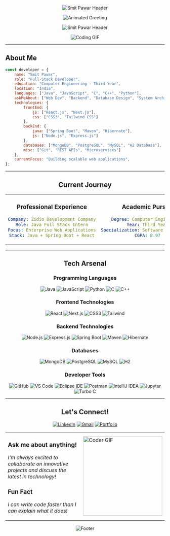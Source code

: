 <div align="center">

<p align="center">
  <img src="https://readme-typing-svg.demolab.com/?font=Orbitron&weight=700&size=30&pause=1000&color=667eea&center=true&vCenter=true&width=435&lines=Smit+Pawar&duration=1" alt="Smit Pawar Header" />
</p>

<img src="https://readme-typing-svg.herokuapp.com/?font=Orbitron&size=40&color=00D9FF&center=true&vCenter=true&width=900&height=60&lines=I+am+Full+Stack+Developer;Let's+code+something+amazing!" alt="Animated Greeting" />

</div>

<p align="center">
  <img src="https://readme-typing-svg.demolab.com/?font=Orbitron&weight=900&size=20&pause=1000&color=B38BFF&center=true&vCenter=true&width=435&lines=Welcome+to+my+digital+world&duration=1" alt="Smit Pawar Header" />
</p>

<div align="center">
  
![Coding GIF](https://media.giphy.com/media/v1.Y2lkPWVjZjA1ZTQ3cDljNG92NjJvbjYycnVwNnJkMXZld2J0cHNqbHU5eXZ5bmRyYmxlMCZlcD12MV9naWZzX3NlYXJjaCZjdD1n/VTtANKl0beDFQRLDTh/giphy.gif)

</div>

---

## About Me

```javascript
const developer = {
    name: "Smit Pawar",
    role: "Full-Stack Developer",
    education: "Computer Engineering - Third Year",
    location: "India",
    languages: ["Java", "JavaScript", "C", "C++", "Python"],
    askMeAbout: ["Web Dev", "Backend", "Database Design", "System Architecture"],
    technologies: {
        frontEnd: {
            js: ["React.js", "Next.js"],
            css: ["CSS3", "Tailwind CSS"]
        },
        backEnd: {
            java: ["Spring Boot", "Maven", "Hibernate"],
            js: ["Node.js", "Express.js"]
        },
        databases: ["MongoDB", "PostgreSQL", "MySQL", "H2 Database"],
        misc: ["Git", "REST APIs", "Microservices"]
    },
    currentFocus: "Building scalable web applications",
};
```

---

<div align="center">

## Current Journey

<table>
<tr>
<td align="center" width="50%">

### Professional Experience
```yaml
Company: Zidio Development Company
Role: Java Full Stack Intern
Focus: Enterprise Web Applications
Stack: Java + Spring Boot + React
```

</td>
<td align="center" width="50%">

### Academic Pursuit
```yaml
Degree: Computer Engineering
Year: Third Year
Specialization: Software Development
CGPA: 8.97
```

</td>
</tr>
</table>

</div>

---


<div align="center">

## Tech Arsenal
### Programming Languages
<p>
  <img src="https://img.shields.io/badge/Java-ED8B00?style=for-the-badge&logo=openjdk&logoColor=white" alt="Java"/>
  <img src="https://img.shields.io/badge/JavaScript-F7DF1E?style=for-the-badge&logo=javascript&logoColor=black" alt="JavaScript"/>
  <img src="https://img.shields.io/badge/Python-3776AB?style=for-the-badge&logo=python&logoColor=white" alt="Python"/>
  <img src="https://img.shields.io/badge/C-00599C?style=for-the-badge&logo=c&logoColor=white" alt="C"/>
  <img src="https://img.shields.io/badge/C++-00599C?style=for-the-badge&logo=cplusplus&logoColor=white" alt="C++"/>
</p>

### Frontend Technologies
<p>
  <img src="https://img.shields.io/badge/React-20232A?style=for-the-badge&logo=react&logoColor=61DAFB" alt="React"/>
  <img src="https://img.shields.io/badge/Next.js-000000?style=for-the-badge&logo=nextdotjs&logoColor=white" alt="Next.js"/>
  <img src="https://img.shields.io/badge/CSS3-1572B6?style=for-the-badge&logo=css3&logoColor=white" alt="CSS3"/>
  <img src="https://img.shields.io/badge/Tailwind_CSS-38B2AC?style=for-the-badge&logo=tailwind-css&logoColor=white" alt="Tailwind"/>
</p>

### Backend Technologies
<p>
  <img src="https://img.shields.io/badge/Node.js-43853D?style=for-the-badge&logo=node.js&logoColor=white" alt="Node.js"/>
  <img src="https://img.shields.io/badge/Express.js-404D59?style=for-the-badge&logo=express&logoColor=white" alt="Express.js"/>
  <img src="https://img.shields.io/badge/Spring_Boot-6DB33F?style=for-the-badge&logo=spring&logoColor=white" alt="Spring Boot"/>
  <img src="https://img.shields.io/badge/Maven-C71A36?style=for-the-badge&logo=apache-maven&logoColor=white" alt="Maven"/>
  <img src="https://img.shields.io/badge/Hibernate-59666C?style=for-the-badge&logo=hibernate&logoColor=white" alt="Hibernate"/>
</p>

### Databases
<p>
  <img src="https://img.shields.io/badge/MongoDB-4EA94B?style=for-the-badge&logo=mongodb&logoColor=white" alt="MongoDB"/>
  <img src="https://img.shields.io/badge/PostgreSQL-316192?style=for-the-badge&logo=postgresql&logoColor=white" alt="PostgreSQL"/>
  <img src="https://img.shields.io/badge/MySQL-005C84?style=for-the-badge&logo=mysql&logoColor=white" alt="MySQL"/>
  <img src="https://img.shields.io/badge/H2-1021FF?style=for-the-badge&logo=h2&logoColor=white" alt="H2"/>
</p>

### Developer Tools
<p>
  <img src="https://img.shields.io/badge/GitHub-181717?style=for-the-badge&logo=github&logoColor=white" alt="GitHub"/>
  <img src="https://img.shields.io/badge/VS%20Code-007ACC?style=for-the-badge&logo=visual-studio-code&logoColor=white" alt="VS Code"/>
  <img src="https://img.shields.io/badge/Eclipse-2C2255?style=for-the-badge&logo=eclipse&logoColor=white" alt="Eclipse IDE"/>
  <img src="https://img.shields.io/badge/Postman-FF6C37?style=for-the-badge&logo=postman&logoColor=white" alt="Postman"/>
  <img src="https://img.shields.io/badge/IntelliJ_IDEA-000000?style=for-the-badge&logo=intellij-idea&logoColor=white" alt="IntelliJ IDEA"/>
  <img src="https://img.shields.io/badge/Jupyter-F37626?style=for-the-badge&logo=jupyter&logoColor=white" alt="Jupyter"/>
  <img src="https://img.shields.io/badge/Turbo%20C-00254D?style=for-the-badge&logo=c&logoColor=white" alt="Turbo C"/>
</p>


</div>

---

<div align="center">

## Let's Connect!

<p>
  <a href="www.linkedin.com/in/smit-pawar-b38b97299"><img src="https://img.shields.io/badge/LinkedIn-0077B5?style=for-the-badge&logo=linkedin&logoColor=white" alt="LinkedIn"/></a>
  <a href="mailto:pawar.smit2108@gmail.com"><img src="https://img.shields.io/badge/Gmail-D14836?style=for-the-badge&logo=gmail&logoColor=white" alt="Gmail"/></a>
  <a href="/"><img src="https://img.shields.io/badge/Portfolio-FF5722?style=for-the-badge&logo=google-chrome&logoColor=white" alt="Portfolio"/></a>
</p>

<table>
  <tr>
    <td>
      <h3>Ask me about anything!</h3>
      <p><i>I'm always excited to collaborate on innovative projects and discuss the latest in technology!</i></p>
      <h3>Fun Fact</h3>
      <p><i>I can write code faster than I can explain what it does!</i></p>
    </td>
    <td>
      <img src="https://media.giphy.com/media/v1.Y2lkPTc5MGI3NjExazRpZGM0OWllb2lqOHl1NWRkNWd3M3Q2Y2JmYWFpc2lhZWE1aWlnOCZlcD12MV9naWZzX3NlYXJjaCZjdD1n/3oriNZuNzeTbtJvKs8/giphy.gif" width="250" alt="Coder GIF" />
    </td>
  </tr>
</table>

<img src="https://capsule-render.vercel.app/api?type=waving&color=gradient&height=110&section=footer" alt="Footer"/>

</div>
